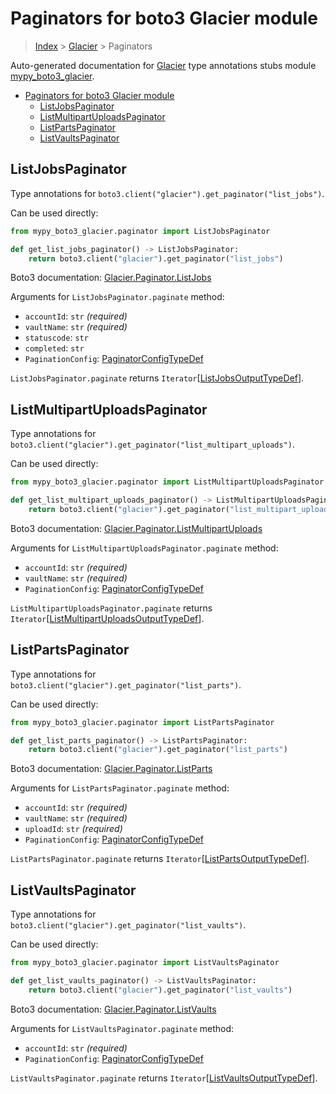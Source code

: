 # Paginators for boto3 Glacier module

> [Index](../README.md) > [Glacier](./README.md) > Paginators

Auto-generated documentation for
[Glacier](https://boto3.amazonaws.com/v1/documentation/api/latest/reference/services/glacier.html#Glacier)
type annotations stubs module
[mypy_boto3_glacier](https://pypi.org/project/mypy-boto3-glacier/).

- [Paginators for boto3 Glacier module](#paginators-for-boto3-glacier-module)
  - [ListJobsPaginator](#listjobspaginator)
  - [ListMultipartUploadsPaginator](#listmultipartuploadspaginator)
  - [ListPartsPaginator](#listpartspaginator)
  - [ListVaultsPaginator](#listvaultspaginator)

## ListJobsPaginator

Type annotations for `boto3.client("glacier").get_paginator("list_jobs")`.

Can be used directly:

```python
from mypy_boto3_glacier.paginator import ListJobsPaginator

def get_list_jobs_paginator() -> ListJobsPaginator:
    return boto3.client("glacier").get_paginator("list_jobs")
```

Boto3 documentation:
[Glacier.Paginator.ListJobs](https://boto3.amazonaws.com/v1/documentation/api/latest/reference/services/glacier.html#Glacier.Paginator.ListJobs)

Arguments for `ListJobsPaginator.paginate` method:

- `accountId`: `str` *(required)*
- `vaultName`: `str` *(required)*
- `statuscode`: `str`
- `completed`: `str`
- `PaginationConfig`:
  [PaginatorConfigTypeDef](https://vemel.github.io/boto3_stubs_docs/mypy_boto3_glacier/type_defs.html#paginatorconfigtypedef)

`ListJobsPaginator.paginate` returns
`Iterator`\[[ListJobsOutputTypeDef](https://vemel.github.io/boto3_stubs_docs/mypy_boto3_glacier/type_defs.html#listjobsoutputtypedef)\].

## ListMultipartUploadsPaginator

Type annotations for
`boto3.client("glacier").get_paginator("list_multipart_uploads")`.

Can be used directly:

```python
from mypy_boto3_glacier.paginator import ListMultipartUploadsPaginator

def get_list_multipart_uploads_paginator() -> ListMultipartUploadsPaginator:
    return boto3.client("glacier").get_paginator("list_multipart_uploads")
```

Boto3 documentation:
[Glacier.Paginator.ListMultipartUploads](https://boto3.amazonaws.com/v1/documentation/api/latest/reference/services/glacier.html#Glacier.Paginator.ListMultipartUploads)

Arguments for `ListMultipartUploadsPaginator.paginate` method:

- `accountId`: `str` *(required)*
- `vaultName`: `str` *(required)*
- `PaginationConfig`:
  [PaginatorConfigTypeDef](https://vemel.github.io/boto3_stubs_docs/mypy_boto3_glacier/type_defs.html#paginatorconfigtypedef)

`ListMultipartUploadsPaginator.paginate` returns
`Iterator`\[[ListMultipartUploadsOutputTypeDef](https://vemel.github.io/boto3_stubs_docs/mypy_boto3_glacier/type_defs.html#listmultipartuploadsoutputtypedef)\].

## ListPartsPaginator

Type annotations for `boto3.client("glacier").get_paginator("list_parts")`.

Can be used directly:

```python
from mypy_boto3_glacier.paginator import ListPartsPaginator

def get_list_parts_paginator() -> ListPartsPaginator:
    return boto3.client("glacier").get_paginator("list_parts")
```

Boto3 documentation:
[Glacier.Paginator.ListParts](https://boto3.amazonaws.com/v1/documentation/api/latest/reference/services/glacier.html#Glacier.Paginator.ListParts)

Arguments for `ListPartsPaginator.paginate` method:

- `accountId`: `str` *(required)*
- `vaultName`: `str` *(required)*
- `uploadId`: `str` *(required)*
- `PaginationConfig`:
  [PaginatorConfigTypeDef](https://vemel.github.io/boto3_stubs_docs/mypy_boto3_glacier/type_defs.html#paginatorconfigtypedef)

`ListPartsPaginator.paginate` returns
`Iterator`\[[ListPartsOutputTypeDef](https://vemel.github.io/boto3_stubs_docs/mypy_boto3_glacier/type_defs.html#listpartsoutputtypedef)\].

## ListVaultsPaginator

Type annotations for `boto3.client("glacier").get_paginator("list_vaults")`.

Can be used directly:

```python
from mypy_boto3_glacier.paginator import ListVaultsPaginator

def get_list_vaults_paginator() -> ListVaultsPaginator:
    return boto3.client("glacier").get_paginator("list_vaults")
```

Boto3 documentation:
[Glacier.Paginator.ListVaults](https://boto3.amazonaws.com/v1/documentation/api/latest/reference/services/glacier.html#Glacier.Paginator.ListVaults)

Arguments for `ListVaultsPaginator.paginate` method:

- `accountId`: `str` *(required)*
- `PaginationConfig`:
  [PaginatorConfigTypeDef](https://vemel.github.io/boto3_stubs_docs/mypy_boto3_glacier/type_defs.html#paginatorconfigtypedef)

`ListVaultsPaginator.paginate` returns
`Iterator`\[[ListVaultsOutputTypeDef](https://vemel.github.io/boto3_stubs_docs/mypy_boto3_glacier/type_defs.html#listvaultsoutputtypedef)\].
